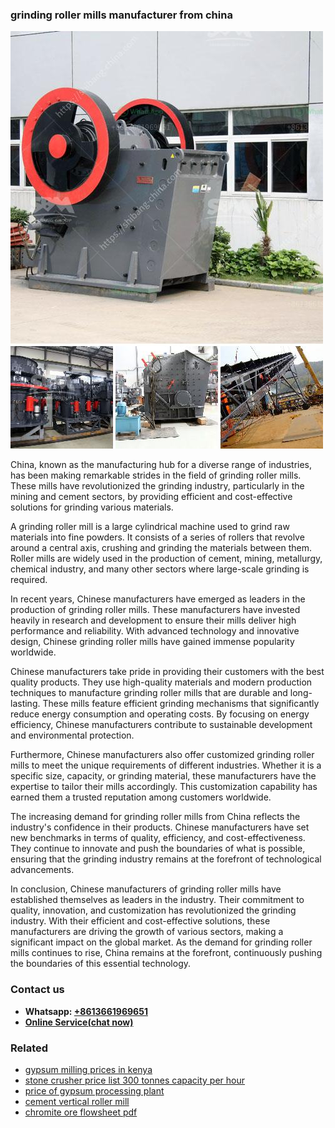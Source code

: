 <h3>grinding roller mills manufacturer from china</h3><img src='1704951799.jpg' alt=''><p>China, known as the manufacturing hub for a diverse range of industries, has been making remarkable strides in the field of grinding roller mills. These mills have revolutionized the grinding industry, particularly in the mining and cement sectors, by providing efficient and cost-effective solutions for grinding various materials.</p><p>A grinding roller mill is a large cylindrical machine used to grind raw materials into fine powders. It consists of a series of rollers that revolve around a central axis, crushing and grinding the materials between them. Roller mills are widely used in the production of cement, mining, metallurgy, chemical industry, and many other sectors where large-scale grinding is required.</p><p>In recent years, Chinese manufacturers have emerged as leaders in the production of grinding roller mills. These manufacturers have invested heavily in research and development to ensure their mills deliver high performance and reliability. With advanced technology and innovative design, Chinese grinding roller mills have gained immense popularity worldwide.</p><p>Chinese manufacturers take pride in providing their customers with the best quality products. They use high-quality materials and modern production techniques to manufacture grinding roller mills that are durable and long-lasting. These mills feature efficient grinding mechanisms that significantly reduce energy consumption and operating costs. By focusing on energy efficiency, Chinese manufacturers contribute to sustainable development and environmental protection.</p><p>Furthermore, Chinese manufacturers also offer customized grinding roller mills to meet the unique requirements of different industries. Whether it is a specific size, capacity, or grinding material, these manufacturers have the expertise to tailor their mills accordingly. This customization capability has earned them a trusted reputation among customers worldwide.</p><p>The increasing demand for grinding roller mills from China reflects the industry's confidence in their products. Chinese manufacturers have set new benchmarks in terms of quality, efficiency, and cost-effectiveness. They continue to innovate and push the boundaries of what is possible, ensuring that the grinding industry remains at the forefront of technological advancements.</p><p>In conclusion, Chinese manufacturers of grinding roller mills have established themselves as leaders in the industry. Their commitment to quality, innovation, and customization has revolutionized the grinding industry. With their efficient and cost-effective solutions, these manufacturers are driving the growth of various sectors, making a significant impact on the global market. As the demand for grinding roller mills continues to rise, China remains at the forefront, continuously pushing the boundaries of this essential technology.</p><h3>Contact us</h3><ul><li><strong>Whatsapp:&nbsp;<a href="https://wa.me/8613661969651">+8613661969651</a></strong></li><li><a href="https://swt.shibang-china.com/?git&amp;zhl&amp;grinding roller mills manufacturer from china"><strong>Online Service(chat now)</strong></a></li></ul><h3>Related</h3><ul><li><a href='gypsum milling prices in kenya.md'>gypsum milling prices in kenya</a></li><li><a href='stone crusher price list 300 tonnes capacity per hour.md'>stone crusher price list 300 tonnes capacity per hour</a></li><li><a href='price of gypsum processing plant.md'>price of gypsum processing plant</a></li><li><a href='cement vertical roller mill.md'>cement vertical roller mill</a></li><li><a href='chromite ore flowsheet pdf.md'>chromite ore flowsheet pdf</a></li></ul>